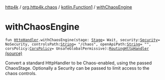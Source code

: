 [http4k](../../index.md) / [org.http4k.chaos](../index.md) / [kotlin.Function1](index.md) / [withChaosEngine](./with-chaos-engine.md)

# withChaosEngine

`fun `[`HttpHandler`](../../org.http4k.core/-http-handler.md)`.withChaosEngine(stage: `[`Stage`](../-stage.md)` = Wait, security: `[`Security`](../../org.http4k.contract/-security/index.md)` = NoSecurity, controlsPath: `[`String`](https://kotlinlang.org/api/latest/jvm/stdlib/kotlin/-string/index.html)` = "/chaos", openApiPath: `[`String`](https://kotlinlang.org/api/latest/jvm/stdlib/kotlin/-string/index.html)` = "", corsPolicy: `[`CorsPolicy`](../../org.http4k.filter/-cors-policy/index.md)` = UnsafeGlobalPermissive): `[`RoutingHttpHandler`](../../org.http4k.routing/-routing-http-handler/index.md) [(source)](https://github.com/http4k/http4k/blob/master/http4k-testing-chaos/src/main/kotlin/org/http4k/chaos/ChaosEngine.kt#L121)

Convert a standard HttpHandler to be Chaos-enabled, using the passed ChaosStage.
Optionally a Security can be passed to limit access to the chaos controls.

